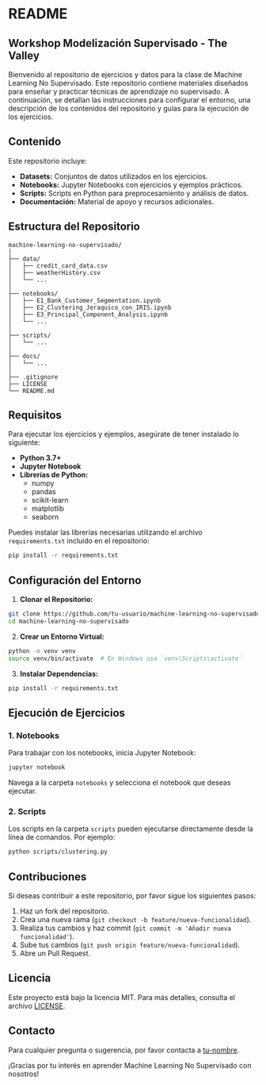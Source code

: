 # README

## Workshop Modelización Supervisado - The Valley

Bienvenido al repositorio de ejercicios y datos para la clase de Machine Learning No Supervisado. Este repositorio contiene materiales diseñados para enseñar y practicar técnicas de aprendizaje no supervisado. A continuación, se detallan las instrucciones para configurar el entorno, una descripción de los contenidos del repositorio y guías para la ejecución de los ejercicios.

## Contenido

Este repositorio incluye:

- **Datasets:** Conjuntos de datos utilizados en los ejercicios.
- **Notebooks:** Jupyter Notebooks con ejercicios y ejemplos prácticos.
- **Scripts:** Scripts en Python para preprocesamiento y análisis de datos.
- **Documentación:** Material de apoyo y recursos adicionales.

## Estructura del Repositorio

```
machine-learning-no-supervisado/
│
├── data/
│   ├── credit_card_data.csv
│   ├── weatherHistory.csv
│   └── ...
│
├── notebooks/
│   ├── E1_Bank_Customer_Segmentation.ipynb
│   ├── E2_Clustering_Jeraquico_con_IRIS.ipynb
│   ├── E3_Principal_Component_Analysis.ipynb
│   └── ...
│
├── scripts/
│   └── ...
│
├── docs/
│   └── ...
│
├── .gitignore
├── LICENSE
└── README.md
```

## Requisitos

Para ejecutar los ejercicios y ejemplos, asegúrate de tener instalado lo siguiente:

- **Python 3.7+**
- **Jupyter Notebook**
- **Librerías de Python:**
  - numpy
  - pandas
  - scikit-learn
  - matplotlib
  - seaborn

Puedes instalar las librerías necesarias utilizando el archivo `requirements.txt` incluido en el repositorio:

```bash
pip install -r requirements.txt
```

## Configuración del Entorno

1. **Clonar el Repositorio:**

```bash
git clone https://github.com/tu-usuario/machine-learning-no-supervisado.git
cd machine-learning-no-supervisado
```

2. **Crear un Entorno Virtual:**

```bash
python -m venv venv
source venv/bin/activate  # En Windows usa `venv\Scripts\activate`
```

3. **Instalar Dependencias:**

```bash
pip install -r requirements.txt
```

## Ejecución de Ejercicios

### 1. Notebooks

Para trabajar con los notebooks, inicia Jupyter Notebook:

```bash
jupyter notebook
```

Navega a la carpeta `notebooks` y selecciona el notebook que deseas ejecutar.

### 2. Scripts

Los scripts en la carpeta `scripts` pueden ejecutarse directamente desde la línea de comandos. Por ejemplo:

```bash
python scripts/clustering.py
```

## Contribuciones

Si deseas contribuir a este repositorio, por favor sigue los siguientes pasos:

1. Haz un fork del repositorio.
2. Crea una nueva rama (`git checkout -b feature/nueva-funcionalidad`).
3. Realiza tus cambios y haz commit (`git commit -m 'Añadir nueva funcionalidad'`).
4. Sube tus cambios (`git push origin feature/nueva-funcionalidad`).
5. Abre un Pull Request.

## Licencia

Este proyecto está bajo la licencia MIT. Para más detalles, consulta el archivo [LICENSE](LICENSE).

## Contacto

Para cualquier pregunta o sugerencia, por favor contacta a [tu-nombre](mailto:tu-email@ejemplo.com).

¡Gracias por tu interés en aprender Machine Learning No Supervisado con nosotros!

